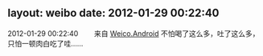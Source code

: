 layout: weibo
date: 2012-01-29 00:22:40
---
<meta name="referrer" content="no-referrer" />

2012-01-29 00:22:40  &nbsp;&nbsp;&nbsp;&nbsp;&nbsp;&nbsp; 来自 <a href="http://app.weibo.com/t/feed/l4RWD" rel="nofollow">Weico.Android</a>
不怕喝了这么多，吐了这么多，只怕一顿肉白吃了哇…… ​​​
